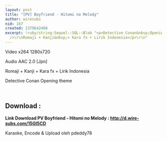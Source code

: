 ```yaml
---
layout: post
title: "[PV] Boyfriend - Hitomi no Melody"
author: wiresubs
nid: 167
created: 1379642400
excerpt: !ruby/string:Sequel::SQL::Blob "<p>Detective Conan&nbsp;Opening theme<br
  />\r\nRomaji + Kanji&nbsp;+ Kara fx + Lirik Indonesia</p>\r\n"
---
```

<p class="rtecenter">Video x264 1280x720<br />
Audio AAC 2.0 [Jpn]<br />
Romaji + Kanji + Kara fx + Lirik Indonesia<br />
Detective Conan Opening theme</p>

<p class="rtecenter">&nbsp;</p>

<h2>Download :&nbsp;</h2>

<p><strong>Link Download PV Boyfriend - Hitomi no Melody :&nbsp;<a href="http://d.wire-subs.com/15GI5CD" target="_blank">http://d.wire-subs.com/15GI5CD<strong>​</strong></a></strong></p>

<p><strong>​</strong>Karaoke, Encode &amp; Upload oleh&nbsp;pdeddy78</p>
